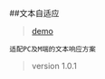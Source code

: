 ##文本自适应

>[demo](http://htmlpreview.github.io/?https://github.com/DemoJin/textAuto/blob/master/demo.html "文本自适应") 

`适配PC及M端的文本响应方案`

>version 1.0.1
